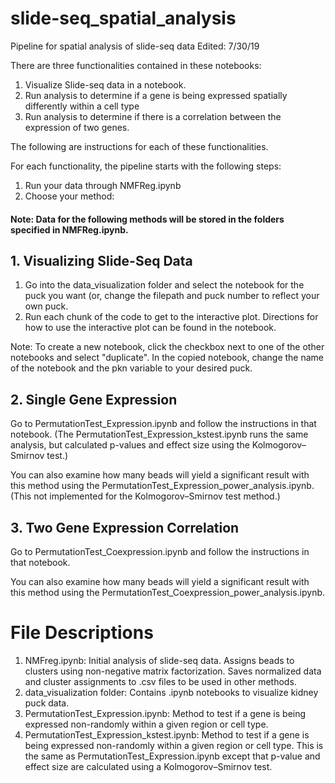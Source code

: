 # slide-seq_spatial_analysis
Pipeline for spatial analysis of slide-seq data
Edited: 7/30/19<br>

There are three functionalities contained in these notebooks:
1. Visualize Slide-seq data in a notebook.
2. Run analysis to determine if a gene is being expressed spatially differently within a cell type
3. Run analysis to determine if there is a correlation between the expression of two genes. 

The following are instructions for each of these functionalities. 

For each functionality, the pipeline starts with the following steps: 

1. Run your data through NMFReg.ipynb
2. Choose your method:

#### Note: Data for the following methods will be stored in the folders specified in NMFReg.ipynb.

## 1. Visualizing Slide-Seq Data

1. Go into the data_visualization folder and select the notebook for the puck you want (or, change the filepath and puck number to reflect your own puck. 
2. Run each chunk of the code to get to the interactive plot. Directions for how to use the interactive plot can be found in the notebook. 

Note: To create a new notebook, click the checkbox next to one of the other notebooks and select "duplicate". In the copied notebook, change the name of the notebook and the pkn variable to your desired puck. 

## 2. Single Gene Expression

Go to PermutationTest_Expression.ipynb and follow the instructions in that notebook. 
(The PermutationTest_Expression_kstest.ipynb runs the same analysis, but calculated p-values and effect size using the Kolmogorov–Smirnov test.)

You can also examine how many beads will yield a significant result with this method using the PermutationTest_Expression_power_analysis.ipynb. (This not implemented for the Kolmogorov–Smirnov test method.)

## 3. Two Gene Expression Correlation

Go to PermutationTest_Coexpression.ipynb and follow the instructions in that notebook.

You can also examine how many beads will yield a significant result with this method using the PermutationTest_Coexpression_power_analysis.ipynb.

# File Descriptions

1. NMFreg.ipynb: Initial analysis of slide-seq data. Assigns beads to clusters using non-negative matrix factorization. Saves normalized data and cluster assignments to .csv files to be used in other methods. 
2. data_visualization folder: Contains .ipynb notebooks to visualize kidney puck data.
3. PermutationTest_Expression.ipynb: Method to test if a gene is being expressed non-randomly within a given region or cell type.
4. PermutationTest_Expression_kstest.ipynb: Method to test if a gene is being expressed non-randomly within a given region or cell type. This is the same as PermutationTest_Expression.ipynb except that p-value and effect size are calculated using a Kolmogorov–Smirnov test.

